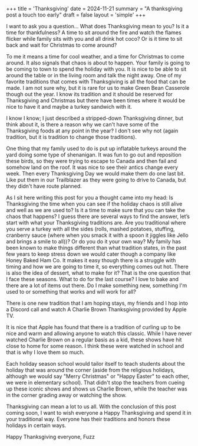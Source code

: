 +++
title = 'Thanksgiving'
date = 2024-11-21
summary = "A thanksgiving post a touch too early"
draft = false
layout = 'simple'
+++

I want to ask you a question... What does Thanksgiving mean to you?
Is it a time for thankfulness? A time to sit around the fire and watch the flames flicker while family sits with you and all drink hot coco? 
Or is it time to sit back and wait for Christmas to come around? 

To me it means a time for cool weather, and a time for Christmas to come around. It also signals that chaos is about to happen. Your family is going to be coming to town to spend the holiday with you. It is nice to be able to sit around the table or in the living room and talk the night away.
One of my favorite traditions that comes with Thanksgiving is all the food that can be made. I am not sure why, but it is rare for us to make Green Bean Casserole though out the year. I know its tradition and it should be reserved for Thanksgiving and Christmas but there have been times where it would be nice to have it and maybe a turkey sandwich with it. 

I know I know; I just described a stripped-down Thanksgiving dinner, but think about it, is there a reason why we can't have some of the Thanksgiving foods at any point in the year? I don't see why not (again tradition, but it is tradition to change those traditions). 

One thing that my family used to do is put up inflatable turkeys around the yard doing some type of shenanigan. It was fun to go out and reposition these birds, so they were trying to escape to Canada and then fail and somehow land on the roof. It was nice to see their antics change every week. Then every Thanksgiving Day we would make them do one last bit. Like put them in our Trailblazer as they were going to drive to Canada, but they didn't have route planned. 

As I sit here writing this post for you a thought came into my head: Is Thanksgiving the time when you can see if the holiday chaos is still alive and well as we are used to? Is it a time to make sure that you can take the chaos that happens? 
I guess there are several ways to find the answer, let’s start with what your Thanksgiving traditions are. Are you traditional where you serve a turkey with all the sides (rolls, mashed potatoes, stuffing, cranberry sauce (where when you smack it with a spoon it jiggles like Jello and brings a smile to all))? Or do you do it your own way? My family has been known to make things different than what tradition states, in the past few years to keep stress down we would cater though a company like Honey Baked Ham Co. It makes it easy though there is a struggle with timing and how we are going to time it, so everything comes out hot. There is also the idea of dessert, what to make for it? That is the one question that I face these seasons. What to do for the last course? I love to bake and there are a lot of items out there. Do I make something new, something I'm used to or something that works and will work for all?

There is one new tradition that I am hoping stays, my friends and I hop into a Discord call and watch A Charlie Brown Thanksgiving provided by Apple TV. 

It is nice that Apple has found that there is a tradition of curling up to be nice and warm and allowing anyone to watch this classic. While I have never watched Charlie Brown on a regular basis as a kid, these shows have hit close to home for some reason. I think these were watched in school and that is why I love them so much. 

Each holiday season school would tailor itself to teach students about the holiday that was around the corner (aside from the religious holidays, although we would say "Merry Christmas" or "Happy Easter" to each other, we were in elementary school). That didn't stop the teachers from cueing up these iconic shows and shows us Charlie Brown, while the teacher was in the corner grading away or watching the show. 

Thanksgiving can mean a lot to us all. With the conclusion of this post coming soon, I want to wish everyone a Happy Thanksgiving and spend it in your traditional way. Everyone has their traditions and honors these holidays in certain ways. 

Happy Thanksgiving everyone,
Fuzz